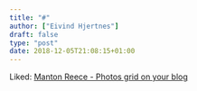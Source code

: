 ```yaml
---
title: "#"
author: ["Eivind Hjertnes"]
draft: false
type: "post"
date: 2018-12-05T21:08:15+01:00
---
```


Liked: [Manton
Reece - Photos grid on your blog](https://www.manton.org/2018/11/21/photos-grid-on.html)
